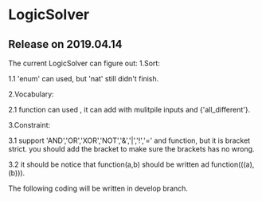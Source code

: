 # LogicSolver
## Release on 2019.04.14
The current LogicSolver can figure out:
1.Sort:

1.1 'enum' can used, but 'nat' still didn't finish.

2.Vocabulary:

2.1 function can used , it can add with mulitpile inputs and {'all_different'}.

3.Constraint:

3.1 support 'AND','OR','XOR','NOT','&','|','!','=' and function, but it is bracket strict. you should add the bracket to make sure the brackets has no wrong.

3.2 it should be notice that function(a,b) should be written ad function(((a),(b))).

The following coding will be written in develop branch.
